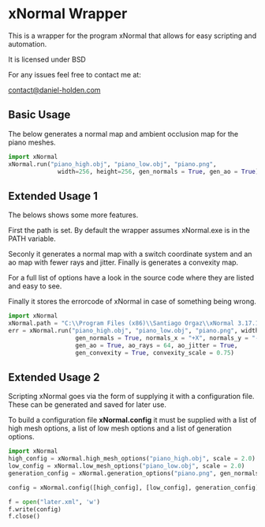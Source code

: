 xNormal Wrapper
===============

This is a wrapper for the program xNormal that allows for easy scripting and automation.

It is licensed under BSD

For any issues feel free to contact me at:

contact@daniel-holden.com

Basic Usage
-----------

The below generates a normal map and ambient occlusion map for the piano meshes.

```python
import xNormal
xNormal.run("piano_high.obj", "piano_low.obj", "piano.png", 
			  width=256, height=256, gen_normals = True, gen_ao = True)
```

Extended Usage 1
----------------

The belows shows some more features.

First the path is set. By default the wrapper assumes xNormal.exe is in the PATH variable.

Seconly it generates a normal map with a switch coordinate system and an ao map with fewer rays and jitter. Finally is generates a convexity map.

For a full list of options have a look in the source code where they are listed and easy to see.

Finally it stores the errorcode of xNormal in case of something being wrong.

```python 
import xNormal
xNormal.path = "C:\\Program Files (x86)\\Santiago Orgaz\\xNormal 3.17.13\\x64\\xNormal.exe"
err = xNormal.run("piano_high.obj", "piano_low.obj", "piano.png", width = 256, height = 256, 
                   gen_normals = True, normals_x = "+X", normals_y = "-Z", normals_z = "+Y",
                   gen_ao = True, ao_rays = 64, ao_jitter = True, 
                   gen_convexity = True, convexity_scale = 0.75)
```

Extended Usage 2
----------------

Scripting xNormal goes via the form of supplying it with a configuration file. These can be generated and saved for later use.

To build a configuration file __xNormal.config__ it must be supplied with a list of high mesh options, a list of low mesh options and a list of generation options.

```python
import xNormal
high_config = xNormal.high_mesh_options("piano_high.obj", scale = 2.0)
low_config = xNormal.low_mesh_options("piano_low.obj", scale = 2.0)
generation_config = xNormal.generation_options("piano.png", gen_normals = True)

config = xNormal.config([high_config], [low_config], generation_config)

f = open("later.xml", 'w')
f.write(config)
f.close()
```




